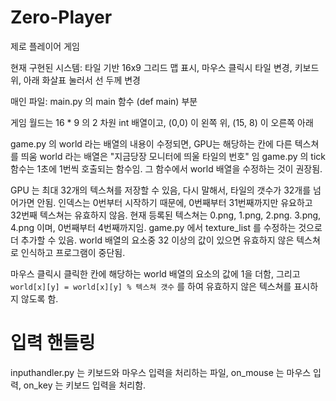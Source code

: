 # Zero-Player
제로 플레이어 게임

현재 구현된 시스템: 타일 기반 16x9 그리드 맵 표시, 마우스 클릭시 타일 변경, 키보드 위, 아래 화살표 눌러서 선 두께 변경

매인 파일: main.py 의 main 함수 (def main) 부분

게임 월드는 16 * 9 의 2 차원 int 배열이고, (0,0) 이 왼쪽 위, (15, 8) 이 오른쪽 아래

game.py 의 world 라는 배열의 내용이 수정되면, GPU는 해당하는 칸에 다른 텍스쳐를 띄움
world 라는 배열은 "지금당장 모니터에 띄울 타일의 번호" 임
game.py 의 tick 함수는 1초에 1번씩 호출되는 함수임. 그 함수에서 world 배열을 수정하는 것이 권장됨.

GPU 는 최대 32개의 텍스쳐를 저장할 수 있음, 다시 말해서, 타일의 갯수가 32개를 넘어가면 안됨. 인덱스는 0번부터 시작하기 때문에, 0번째부터 31번째까지만 유요하고 32번째 텍스쳐는 유효하지 않음.
현재 등록된 텍스쳐는 0.png, 1.png, 2.png. 3.png, 4.png 이며, 0번째부터 4번째까지임. game.py 에서 texture_list 를 수정하는 것으로 더 추가할 수 있음.
world 배열의 요소중 32 이상의 값이 있으면 유효하지 않은 텍스쳐로 인식하고 프로그램이 중단됨.

마우스 클릭시 클릭한 칸에 해당하는 world 배열의 요소의 값에 1을 더함, 그리고 `world[x][y] = world[x][y] % 텍스쳐 갯수` 를 하여 유효하지 않은 텍스쳐를 표시하지 않도록 함.

# 입력 핸들링
inputhandler.py 는 키보드와 마우스 입력을 처리하는 파일, on_mouse 는 마우스 입력, on_key 는 키보드 입력을 처리함.

